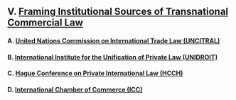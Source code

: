 ## V. [Framing Institutional Sources of Transnational Commercial Law](https://github.com/lexmerca/TTIPv2_ToC/blob/main/README.md#v-framing-institutional-sources-of-transnational-commercial-law)

#### A. [United Nations Commission on International Trade Law (UNCITRAL)](https://github.com/lexmerca/TTIPv2_ToC/blob/main/README.md#a-united-nations-commission-on-international-trade-law-uncitral)

#### B. [International Institute for the Unification of Private Law (UNIDROIT)](https://github.com/lexmerca/TTIPv2_ToC/blob/main/README.md#b-international-institute-for-the-unification-of-private-law-unidroit)

#### C. [Hague Conference on Private International Law (HCCH)](https://github.com/lexmerca/TTIPv2_ToC/blob/main/README.md#c-hague-conference-on-private-international-law-hcch)

#### D. [International Chamber of Commerce (ICC)](https://github.com/lexmerca/TTIPv2_ToC/blob/main/README.md#d-international-chamber-of-commerce-icc)
